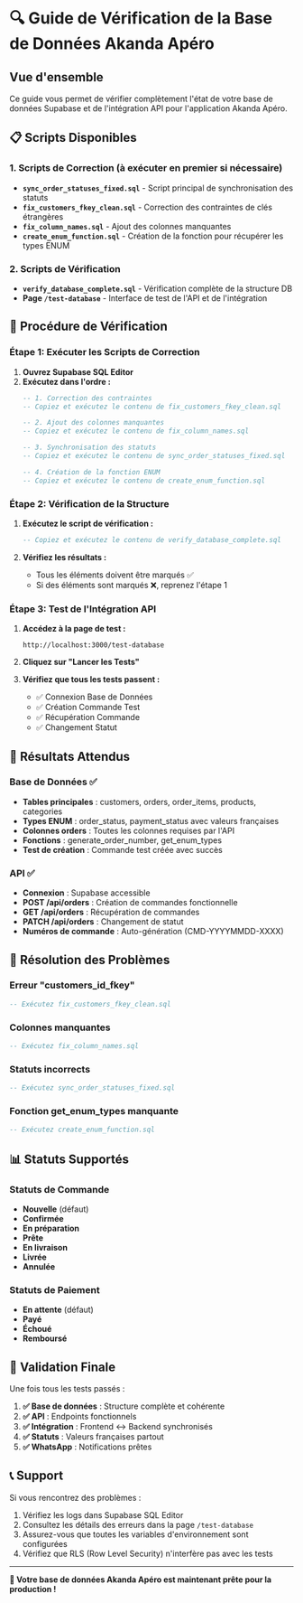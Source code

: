 # 🔍 Guide de Vérification de la Base de Données Akanda Apéro

## Vue d'ensemble

Ce guide vous permet de vérifier complètement l'état de votre base de données Supabase et de l'intégration API pour l'application Akanda Apéro.

## 📋 Scripts Disponibles

### 1. Scripts de Correction (à exécuter en premier si nécessaire)

- **`sync_order_statuses_fixed.sql`** - Script principal de synchronisation des statuts
- **`fix_customers_fkey_clean.sql`** - Correction des contraintes de clés étrangères
- **`fix_column_names.sql`** - Ajout des colonnes manquantes
- **`create_enum_function.sql`** - Création de la fonction pour récupérer les types ENUM

### 2. Scripts de Vérification

- **`verify_database_complete.sql`** - Vérification complète de la structure DB
- **Page `/test-database`** - Interface de test de l'API et de l'intégration

## 🚀 Procédure de Vérification

### Étape 1: Exécuter les Scripts de Correction

1. **Ouvrez Supabase SQL Editor**
2. **Exécutez dans l'ordre :**
   ```sql
   -- 1. Correction des contraintes
   -- Copiez et exécutez le contenu de fix_customers_fkey_clean.sql
   
   -- 2. Ajout des colonnes manquantes  
   -- Copiez et exécutez le contenu de fix_column_names.sql
   
   -- 3. Synchronisation des statuts
   -- Copiez et exécutez le contenu de sync_order_statuses_fixed.sql
   
   -- 4. Création de la fonction ENUM
   -- Copiez et exécutez le contenu de create_enum_function.sql
   ```

### Étape 2: Vérification de la Structure

1. **Exécutez le script de vérification :**
   ```sql
   -- Copiez et exécutez le contenu de verify_database_complete.sql
   ```

2. **Vérifiez les résultats :**
   - Tous les éléments doivent être marqués ✅
   - Si des éléments sont marqués ❌, reprenez l'étape 1

### Étape 3: Test de l'Intégration API

1. **Accédez à la page de test :**
   ```
   http://localhost:3000/test-database
   ```

2. **Cliquez sur "Lancer les Tests"**

3. **Vérifiez que tous les tests passent :**
   - ✅ Connexion Base de Données
   - ✅ Création Commande Test
   - ✅ Récupération Commande
   - ✅ Changement Statut

## 🎯 Résultats Attendus

### Base de Données ✅

- **Tables principales** : customers, orders, order_items, products, categories
- **Types ENUM** : order_status, payment_status avec valeurs françaises
- **Colonnes orders** : Toutes les colonnes requises par l'API
- **Fonctions** : generate_order_number, get_enum_types
- **Test de création** : Commande test créée avec succès

### API ✅

- **Connexion** : Supabase accessible
- **POST /api/orders** : Création de commandes fonctionnelle
- **GET /api/orders** : Récupération de commandes
- **PATCH /api/orders** : Changement de statut
- **Numéros de commande** : Auto-génération (CMD-YYYYMMDD-XXXX)

## 🔧 Résolution des Problèmes

### Erreur "customers_id_fkey"
```sql
-- Exécutez fix_customers_fkey_clean.sql
```

### Colonnes manquantes
```sql
-- Exécutez fix_column_names.sql
```

### Statuts incorrects
```sql
-- Exécutez sync_order_statuses_fixed.sql
```

### Fonction get_enum_types manquante
```sql
-- Exécutez create_enum_function.sql
```

## 📊 Statuts Supportés

### Statuts de Commande
- **Nouvelle** (défaut)
- **Confirmée** 
- **En préparation**
- **Prête**
- **En livraison**
- **Livrée**
- **Annulée**

### Statuts de Paiement
- **En attente** (défaut)
- **Payé**
- **Échoué**
- **Remboursé**

## 🎉 Validation Finale

Une fois tous les tests passés :

1. **✅ Base de données** : Structure complète et cohérente
2. **✅ API** : Endpoints fonctionnels
3. **✅ Intégration** : Frontend ↔ Backend synchronisés
4. **✅ Statuts** : Valeurs françaises partout
5. **✅ WhatsApp** : Notifications prêtes

## 📞 Support

Si vous rencontrez des problèmes :

1. Vérifiez les logs dans Supabase SQL Editor
2. Consultez les détails des erreurs dans la page `/test-database`
3. Assurez-vous que toutes les variables d'environnement sont configurées
4. Vérifiez que RLS (Row Level Security) n'interfère pas avec les tests

---

**🚀 Votre base de données Akanda Apéro est maintenant prête pour la production !**
